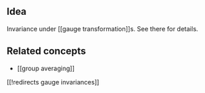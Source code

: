 
## Idea

Invariance under [[gauge transformation]]s. See there for details.

## Related concepts



* [[group averaging]]

[[!redirects gauge invariances]]